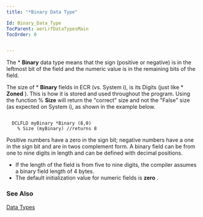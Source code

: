 ```yaml
---
title: "*Binary Data Type"

Id: Binary_Data_Type
TocParent: aerLrfDataTypesMain
TocOrder: 0


---
```


The * **Binary** data type means that the sign (positive or negative) is in the leftmost bit of the field and the numeric value is in the remaining bits of the field. 

The size of * **Binary** fields in ECR (vs. System i), is its Digits (just like * **Zoned** ). This is how it is stored and used throughout the program. Using the function % **Size** will return the "correct" size and not the "False" size (as expected on System i), as shown in the example below. 

```

  DCLFLD myBinary *Binary (8,0)
    % Size (myBinary) //returns 8  
```

Positive numbers have a zero in the sign bit; negative numbers have a one in the sign bit and are in twos complement form. A binary field can be from one to nine digits in length and can be defined with decimal positions. 

- If the length of the field is from five to nine digits, the compiler assumes a binary field length of 4 bytes.
- The default initialization value for numeric fields is **zero** .

### See Also
[Data Types](aerLrfDataTypesMain.html) 
